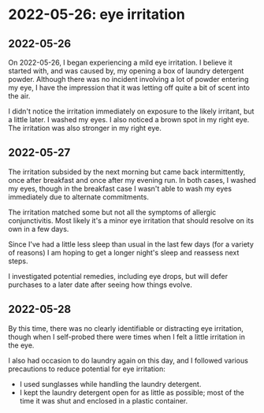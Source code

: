 # 2022-05-26: eye irritation

## 2022-05-26

On 2022-05-26, I began experiencing a mild eye irritation. I believe
it started with, and was caused by, my opening a box of laundry
detergent powder. Although there was no incident involving a lot of
powder entering my eye, I have the impression that it was letting off
quite a bit of scent into the air.

I didn't notice the irritation immediately on exposure to the likely
irritant, but a little later. I washed my eyes. I also noticed a brown
spot in my right eye. The irritation was also stronger in my right
eye.

## 2022-05-27

The irritation subsided by the next morning but came back
intermittently, once after breakfast and once after my evening run. In
both cases, I washed my eyes, though in the breakfast case I wasn't
able to wash my eyes immediately due to alternate commitments.

The irritation matched some but not all the symptoms of allergic
conjunctivitis. Most likely it's a minor eye irritation that should
resolve on its own in a few days.

Since I've had a little less sleep than usual in the last few days
(for a variety of reasons) I am hoping to get a longer night's sleep
and reassess next steps.

I investigated potential remedies, including eye drops, but will defer
purchases to a later date after seeing how things evolve.

## 2022-05-28

By this time, there was no clearly identifiable or distracting eye
irritation, though when I self-probed there were times when I felt a
little irritation in the eye.

I also had occasion to do laundry again on this day, and I followed
various precautions to reduce potential for eye irritation:

* I used sunglasses while handling the laundry detergent.
* I kept the laundry detergent open for as little as possible; most of
  the time it was shut and enclosed in a plastic container.
